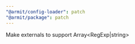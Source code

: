 ```yaml
---
"@armit/config-loader": patch
"@armit/package": patch
---
```


Make externals to support Array<RegExp|string>
